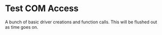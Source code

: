 # Test COM Access

A bunch of basic driver creations and function calls. This will be flushed out as time goes on.